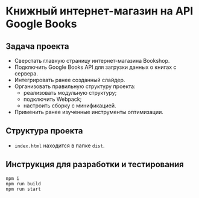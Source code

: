 # Книжный интернет-магазин на API Google Books

## Задача проекта
- Сверстать главную страницу интернет-магазина Bookshop.
- Подключить Google Books API для загрузки данных о книгах с сервера.
- Интегрировать ранее созданный слайдер.
- Организовать правильную структуру проекта:
  - реализовать модульную структуру;
  - подключить Webpack;
  - настроить сборку с минификацией.
- Применить ранее изученные инструменты оптимизации.

## Структура проекта
- `index.html` находится в папке `dist`.

## Инструкция для разработки и тестирования

```npm
npm i
npm run build
npm run start
